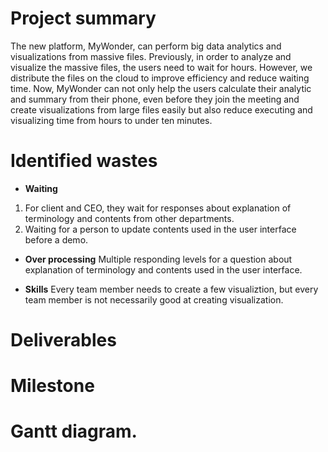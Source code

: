 # Project summary
The new platform, MyWonder, can perform big data analytics and visualizations from massive files. Previously, in order to analyze and visualize the massive files, the users need to wait for hours. However, we distribute the files on the cloud to improve efficiency and reduce waiting time. Now, MyWonder can not only help the users calculate their analytic and summary from their phone, even before they join the meeting and create visualizations from large files easily but also reduce executing and visualizing time from hours to under ten minutes. 


# Identified wastes

- **Waiting** 
1. For client and CEO, they wait for responses about explanation of terminology and contents from other departments.
2. Waiting for a person to update contents used in the user interface before a demo. 

- **Over processing**
Multiple responding levels for a question about explanation of terminology and contents used in the user interface.

- **Skills**
Every team member needs to create a few visualiztion, but every team member is not necessarily good at creating visualization. 


# Deliverables


# Milestone



# Gantt diagram.
